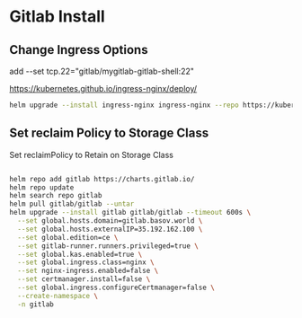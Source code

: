 # Gitlab Install



## Change Ingress Options

add --set tcp.22="gitlab/mygitlab-gitlab-shell:22"  

https://kubernetes.github.io/ingress-nginx/deploy/
```bash
helm upgrade --install ingress-nginx ingress-nginx --repo https://kubernetes.github.io/ingress-nginx --namespace ingress-nginx --create-namespace --set controller.service.loadBalancerIP=172.18.7.70 --set controller.metrics.enabled=true --set tcp.22="gitlab/mygitlab-gitlab-shell:22"
```

## Set reclaim Policy to Storage Class
Set reclaimPolicy to Retain on Storage Class

```
```


```bash
helm repo add gitlab https://charts.gitlab.io/
helm repo update
helm search repo gitlab
helm pull gitlab/gitlab --untar
helm upgrade --install gitlab gitlab/gitlab --timeout 600s \
  --set global.hosts.domain=gitlab.basov.world \
  --set global.hosts.externalIP=35.192.162.100 \
  --set global.edition=ce \
  --set gitlab-runner.runners.privileged=true \
  --set global.kas.enabled=true \
  --set global.ingress.class=nginx \
  --set nginx-ingress.enabled=false \
  --set certmanager.install=false \
  --set global.ingress.configureCertmanager=false \
  --create-namespace \
  -n gitlab

